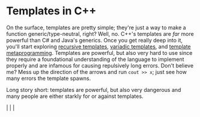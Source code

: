 # Templates in C++
On the surface, templates are pretty simple; they're just a way to make a function generic/type-neutral, right? Well, no. C++'s templates are _far_ more powerful than
C# and Java's generics. Once you get really deep into it, you'll start exploring [recursive templates](http://www.oxfordalgorithmics.com/2014/10/06/c-template-recursion-and-specialisation/), [variadic templates](https://eli.thegreenplace.net/2014/variadic-templates-in-c/), and [template metaprogramming](https://www.fluentcpp.com/2017/06/02/write-template-metaprogramming-expressively/). Templates are powerful, but also very hard to use since they require a foundational understanding of the language to implement properly and are infamous for causing repulsively long errors. Don't believe me? Mess up the direction of the arrows and run `cout >> x`; just see how many errors the template spawns.

Long story short: templates are powerful, but also very dangerous and many people are either starkly for or against templates.

|  |  |
